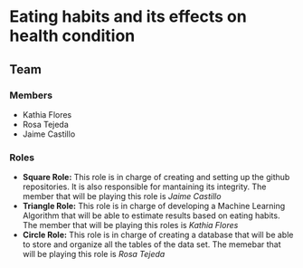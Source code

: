 # Eating habits and its effects on health condition

## Team

### Members
- Kathia Flores
- Rosa Tejeda
- Jaime Castillo 

### Roles

- **Square Role:** This role is in charge of creating and setting up the github repositories. It is also responsible for mantaining its integrity. The member that will be playing this role is *Jaime Castillo*
- **Triangle Role:** This role is in charge of developing a Machine Learning Algorithm that will be able to estimate results based on eating habits. The member that will be playing this roles is *Kathia Flores*
- **Circle Role:** This role is in charge of creating a database that will be able to store and organize all the tables of the data set. The memebar that will be playing this role is *Rosa Tejeda*
